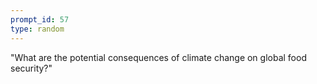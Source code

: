 ```yaml
---
prompt_id: 57
type: random
---
```


"What are the potential consequences of climate change on global food security?"
